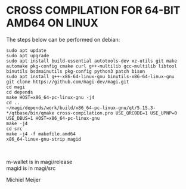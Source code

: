 CROSS COMPILATION FOR 64-BIT AMD64 ON LINUX
==============================================

The steps below can be performed on debian:

    sudo apt update
    sudo apt upgrade
    sudo apt install build-essential autotools-dev xz-utils git make automake pkg-config cmake curl g++-multilib gcc-multilib libtool binutils bsdmainutils pkg-config python3 patch bison
    sudo apt install g++-x86-64-linux-gnu binutils-x86-64-linux-gnu
    git clone https://github.com/magi-dev/magi.git
    cd magi
    cd depends
    make HOST=x86_64-pc-linux-gnu -j4
    cd ..
    ~/magi/depends/work/build/x86_64-pc-linux-gnu/qt/5.15.3-*/qtbase/bin/qmake cross-compilation.pro USE_QRCODE=1 USE_UPNP=0 USE_DBUS=1 HOST=x86_64-pc-linux-gnu
    make -j4
    cd src
    make -j4 -f makefile.amd64
    x86_64-linux-gnu-strip magid
<br/>

m-wallet is in magi/release<br/>
magid is in magi/src<br/>

Michiel Meijer